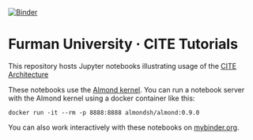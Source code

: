 [![Binder](https://mybinder.org/badge_logo.svg)](https://hub-binder.mybinder.ovh/user/eumaeus-fucite-jupyter-z0a4v5az/notebooks/index.ipynb)

# Furman University · CITE Tutorials

This repository hosts Jupyter notebooks illustrating usage of the [CITE Architecture]()

These notebooks use the [Almond kernel](https://almond.sh/).  You can run a notebook server with the Almond kernel using a docker container like this:

    docker run -it --rm -p 8888:8888 almondsh/almond:0.9.0

You can also work interactively with these notebooks on [mybinder.org](https://mybinder.org/v2/gh/neelsmith/nomisma-jupyter/master).
